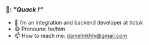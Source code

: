 ### 🦆: *"Quack !"*

- 🔭 I’m an integration and backend developer at tictuk
- 😄 Pronouns: he/him
- 📫 How to reach me: danielmkhlv@gmail.com
